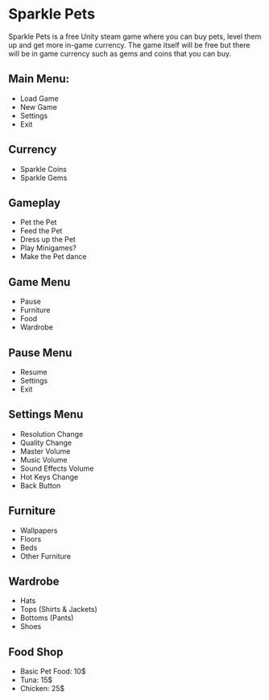 # Sparkle Pets
Sparkle Pets is a free Unity steam game where you can buy pets, level them up and get more in-game currency. The game itself will be free but there will be in game currency such as gems and coins that you can buy.

## Main Menu:
* Load Game
* New Game
* Settings
* Exit

## Currency
* Sparkle Coins
* Sparkle Gems

## Gameplay
* Pet the Pet
* Feed the Pet
* Dress up the Pet
* Play Minigames?
* Make the Pet dance

## Game Menu
* Pause
* Furniture
* Food
* Wardrobe

## Pause Menu
* Resume
* Settings
* Exit

## Settings Menu
* Resolution Change
* Quality Change
* Master Volume
* Music Volume
* Sound Effects Volume
* Hot Keys Change
* Back Button

## Furniture
* Wallpapers
* Floors
* Beds
* Other Furniture

## Wardrobe
* Hats
* Tops (Shirts & Jackets)
* Bottoms (Pants)
* Shoes

## Food Shop
* Basic Pet Food: 10$
* Tuna: 15$
* Chicken: 25$

